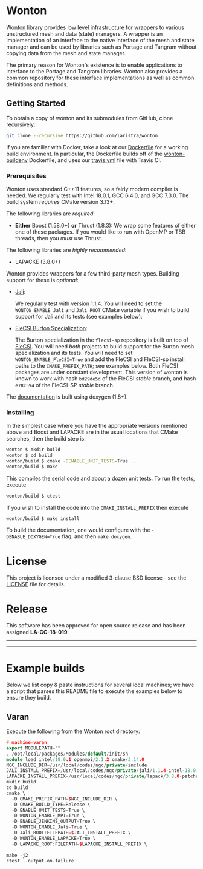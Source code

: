 
# Wonton 

Wonton library provides low level infrastructure for wrappers 
to various unstructured mesh and data (state) managers.
A wrapper is an implementation of an interface to the native
interface of the mesh and state manager and can be used by 
libraries such as Portage and Tangram without copying data
from the mesh and state manager. 

The primary reason for Wonton's existence is to enable applications
to interface to the Portage and Tangram libraries. Wonton also provides
a common repository for these interface implementations as well
as common definitions and methods. 

## Getting Started 
To obtain a copy of wonton and its submodules from GitHub, clone 
recursively:
```sh
git clone --recursive https://github.com/laristra/wonton
```

If you are familiar with Docker, take a look at
our
[Dockerfile](https://github.com/laristra/wonton/blob/master/docker/Dockerfile) for
a working build environment.  In particular, the Dockerfile builds off
of
the [wonton-buildenv](https://github.com/laristra/wonton-buildenv)
Dockerfile, and uses
our
[travis.yml](https://github.com/laristra/wonton/blob/master/.travis.yml) file
with Travis CI.

### Prerequisites
Wonton uses standard C++11 features, so a fairly modern compiler 
is needed. We regularly test with Intel 18.0.1, GCC 6.4.0, and GCC 7.3.0. 
The build system _requires_ CMake version 3.13+. 

The following libraries are _required_:

- **__Either__** Boost (1.58.0+) **__or__** Thrust (1.8.3):
  We wrap some features of either one of these packages.  If you would
  like to run with OpenMP or TBB threads, then you _must_ use Thrust.

The following libraries are _highly recommended_:

- LAPACKE (3.8.0+)


Wonton provides wrappers for a few third-party mesh types.  Building
support for these is _optional_:

- [Jali](http://github.com/lanl/jali):

  We regularly test with version 1.1,4.  You will need to set the
  `WONTON_ENABLE_Jali` and `Jali_ROOT` CMake variable if you wish to build
  support for Jali and its tests (see examples below).

- [FleCSI Burton Specialization](http://github.com/laristra/flecsi-sp):

  The Burton specialization in the `flecsi-sp` repository is built on
  top of [FleCSI](http://github.com/laristra/flecsi).  You will need
  _both_ projects to build support for the Burton mesh specialization
  and its tests.  You will need to set `WONTON_ENABLE_FleCSI=True` and add
  the FleCSI and FleCSI-sp install paths to the `CMAKE_PREFIX_PATH`;
  see examples below.  Both FleCSI packages are under constant
  development.  This version of wonton is known to work with hash
  `bd29de5d` of the FleCSI _stable_ branch, and hash `e78c594` of the
  FleCSI-SP _stable_ branch.

The [documentation](http://wonton.lanl.gov) is built using doxygen (1.8+). 

### Installing

In the simplest case where you have the appropriate versions mentioned
above and Boost and LAPACKE are in the usual locations that CMake
searches, then the build step is:

```sh
wonton $ mkdir build
wonton $ cd build
wonton/build $ cmake -DENABLE_UNIT_TESTS=True ..
wonton/build $ make
```

This compiles the serial code and about a dozen unit tests.  To
run the tests, execute

```sh
wonton/build $ ctest
```

If you wish to install the code into the `CMAKE_INSTALL_PREFIX` then
execute
```sh
wonton/build $ make install
```

To build the documentation, one would configure with the
`-DENABLE_DOXYGEN=True` flag, and then `make doxygen`.

# License

This project is licensed under a modified 3-clause BSD license - see
the [LICENSE](https://github.com/laristra/wonton/blob/master/LICENSE)
file for details.

# Release

This software has been approved for open source release and has been
assigned **LA-CC-18-019**.

----
----

# Example builds

Below we list copy & paste instructions for several local machines; we
have a script that parses this README file to execute the examples
below to ensure they build.

## Varan

Execute the following from the Wonton root directory:

```c++
# machine=varan
export MODULEPATH=""
. /opt/local/packages/Modules/default/init/sh
module load intel/18.0.1 openmpi/2.1.2 cmake/3.14.0
NGC_INCLUDE_DIR=/usr/local/codes/ngc/private/include
JALI_INSTALL_PREFIX=/usr/local/codes/ngc/private/jali/1.1.4-intel-18.0.1-openmpi-2.1.2
LAPACKE_INSTALL_PREFIX=/usr/local/codes/ngc/private/lapack/3.8.0-patched-intel-18.0.1
mkdir build
cd build
cmake \
  -D CMAKE_PREFIX_PATH=$NGC_INCLUDE_DIR \
  -D CMAKE_BUILD_TYPE=Release \
  -D ENABLE_UNIT_TESTS=True \
  -D WONTON_ENABLE_MPI=True \
  -D ENABLE_JENKINS_OUTPUT=True \
  -D WONTON_ENABLE_Jali=True \
  -D Jali_ROOT:FILEPATH=$JALI_INSTALL_PREFIX \
  -D WONTON_ENABLE_LAPACKE=True \
  -D LAPACKE_ROOT:FILEPATH=$LAPACKE_INSTALL_PREFIX \
  ..
make -j2
ctest --output-on-failure
```
